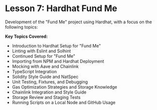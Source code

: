 # Lesson 7: Hardhat Fund Me

Development of the "Fund Me" project using Hardhat, with a focus on the following topics:

**Key Topics Covered:**

- Introduction to Hardhat Setup for "Fund Me"
- Linting with Eslint and Solhint
- Continued Setup for "Fund Me"
- Importing from NPM and Hardhat Deployment
- Mocking with Aave and Chainlink
- TypeScript Integration
- Solidity Style Guide and NatSpec
- Unit Testing, Fixtures, and Debugging
- Gas Optimization Strategies and Storage Knowledge
- Chainlink Integration and Style Guide
- Storage Review and Staging Tests
- Running Scripts on a Local Node and GitHub Usage
